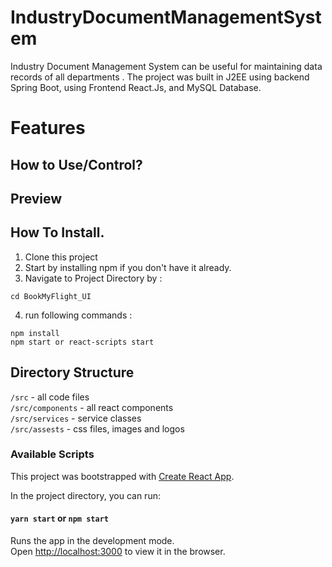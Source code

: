 # IndustryDocumentManagementSystem
Industry Document Management System can be useful for maintaining data records of all departments .
The project was built in J2EE using backend Spring Boot, using Frontend React.Js, and MySQL Database.


# Features

## How to Use/Control?



## Preview


## How To Install.

1. Clone this project
2. Start by installing npm if you don't have it already.
3. Navigate to Project Directory by :
```
cd BookMyFlight_UI
```
4. run following commands :
```
npm install 
npm start or react-scripts start
```

## Directory Structure

`/src` - all code files <br>
`/src/components` - all react components <br>
`/src/services` - service classes <br>
`/src/assests` - css files, images and logos <br>



### Available Scripts

This project was bootstrapped with [Create React App](https://github.com/facebook/create-react-app).

In the project directory, you can run:

#### `yarn start` or `npm start`

Runs the app in the development mode.<br />
Open [http://localhost:3000](http://localhost:3000) to view it in the browser.
